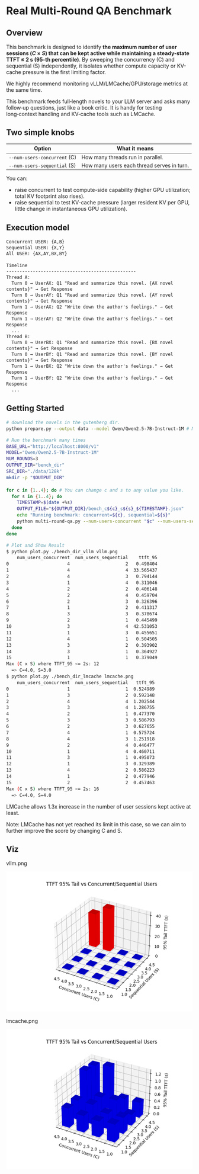 # Real Multi-Round QA Benchmark

## Overview

This benchmark is designed to identify **the maximum number of user sessions ($C\times S$) that can be kept active while maintaining a steady-state TTFT ≤ 2 s (95-th percentile)**. By sweeping the concurrency (C) and sequential (S) independently, it isolates whether compute capacity or KV-cache pressure is the first limiting factor.

We highly recommend monitoring vLLM/LMCache/GPU/storage metrics at the same time.

This benchmark feeds full‑length novels to your LLM server and asks many follow‑up questions, just like a book critic. It is handy for testing long‑context handling and KV‑cache tools such as LMCache.

## Two simple knobs

| Option | What it means |
| ---- | ---- |
| `--num-users-concurrent` (C) | How many threads run in parallel.  |
| `--num-users-sequential` (S) | How many users each thread serves in turn. |

You can:
* raise concurrent to test compute-side capability (higher GPU utilization; total KV footprint also rises).
* raise sequential to test KV-cache pressure (larger resident KV per GPU, little change in instantaneous GPU utilization).

## Execution model

```
Concurrent USER: {A,B}
Sequential USER: {X,Y}
All USER: {AX,AY,BX,BY}

Timeline
-------------------------------------------------
Thread A:
  Turn 0 → UserAX: Q1 "Read and summarize this novel. {AX novel contents}" → Get Response
  Turn 0 → UserAY: Q1 "Read and summarize this novel. {AY novel contents}" → Get Response
  Turn 1 → UserAX: Q2 "Write down the author's feelings." → Get Response
  Turn 1 → UserAY: Q2 "Write down the author's feelings." → Get Response
  ...
Thread B:
  Turn 0 → UserBX: Q1 "Read and summarize this novel. {BX novel contents}" → Get Response
  Turn 0 → UserBY: Q1 "Read and summarize this novel. {BY novel contents}" → Get Response
  Turn 1 → UserBX: Q2 "Write down the author's feelings." → Get Response
  Turn 1 → UserBY: Q2 "Write down the author's feelings." → Get Response
  ...
```

## Getting Started

```bash
# download the novels in the gutenberg dir.
python prepare.py --output data --model Qwen/Qwen2.5-7B-Instruct-1M # Models used in the benchmark
```

```bash
# Run the benchmark many times
BASE_URL="http://localhost:8000/v1"
MODEL="Qwen/Qwen2.5-7B-Instruct-1M"
NUM_ROUNDS=3
OUTPUT_DIR="bench_dir"
SRC_DIR="./data/128k"
mkdir -p "$OUTPUT_DIR"

for c in {1..4}; do # You can change c and s to any value you like.
  for s in {1..4}; do
    TIMESTAMP=$(date +%s)
    OUTPUT_FILE="${OUTPUT_DIR}/bench_c${c}_s${s}_${TIMESTAMP}.json"
    echo "Running benchmark: concurrent=${c}, sequential=${s}"
    python multi-round-qa.py --num-users-concurrent "$c" --num-users-sequential "$s" --num-rounds "$NUM_ROUNDS" --model "$MODEL" --base-url "$BASE_URL" --output "$OUTPUT_FILE" --src-dir "$SRC_DIR"
  done
done
```

```bash
# Plot and Show Result
$ python plot.py ./bench_dir_vllm vllm.png
    num_users_concurrent  num_users_sequential    ttft_95
0                      4                     2   0.498404
1                      4                     4  33.565437
2                      4                     3   0.794144
3                      1                     4   0.311046
4                      2                     2   0.406148
5                      2                     4   0.459704
6                      2                     3   0.326396
7                      1                     2   0.411317
8                      3                     3   0.378674
9                      2                     1   0.445499
10                     3                     4  42.531053
11                     1                     3   0.455651
12                     4                     1   0.504505
13                     3                     2   0.393902
14                     3                     1   0.364927
15                     1                     1   0.379049
Max (C x S) where TTFT_95 <= 2s: 12
  => C=4.0, S=3.0
$ python plot.py ./bench_dir_lmcache lmcache.png
    num_users_concurrent  num_users_sequential   ttft_95
0                      1                     1  0.524989
1                      3                     2  0.592148
2                      4                     4  1.202544
3                      3                     4  1.286755
4                      2                     1  0.477370
5                      3                     3  0.586793
6                      2                     3  0.627655
7                      4                     1  0.575724
8                      4                     3  1.251918
9                      2                     4  0.446477
10                     1                     4  0.460711
11                     3                     1  0.495073
12                     1                     3  0.329389
13                     4                     2  0.586223
14                     1                     2  0.477946
15                     2                     2  0.457463
Max (C x S) where TTFT_95 <= 2s: 16
  => C=4.0, S=4.0
```

LMCache allows 1.3x increase in the number of user sessions kept active at least.

Note: LMCache has not yet reached its limit in this case,
so we can aim to further improve the score by changing C and S.

## Viz

vllm.png

![vLLM Plot](vllm.png)

lmcache.png

![LMCache Plot](lmcache.png)
